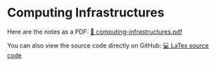 # Computing Infrastructures

Here are the notes as a PDF: [📙 computing-infrastructures.pdf](computing-infrastructures.pdf)

You can also view the source code directly on GitHub: [💻 LaTex source code](
    https://github.com/PoliMI-HPC-E-notes-projects-AndreVale69/HPC-E-PoliMI-university-notes/tree/main/computing-infrastructures/notes
)
